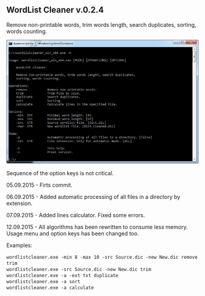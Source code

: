 ##	WordList Cleaner v.0.2.4

Remove non-printable words, trim words length, search duplicates, sorting, words counting.

![Alt text](/screenshot.jpg?raw=true "Usage")

Sequence of the option keys is not critical.

05.09.2015 - Firts commit.

06.09.2015 - Added automatic processing of all files in a directory by extension.

07.09.2015 - Added lines calculator. Fixed some errors.

12.09.2015 - All algorithms has been rewritten to consume less memory. Usage menu and option keys has been changed too.

Examples:
```
wordlistcleaner.exe -min 8 -max 10 -src Source.dic -new New.dic remove trim
wordlistcleaner.exe -src Source.dic -new New.dic trim
wordlistcleaner.exe -a -ext txt duplicate
wordlistcleaner.exe -a sort
wordlistcleaner.exe -a calculate
```